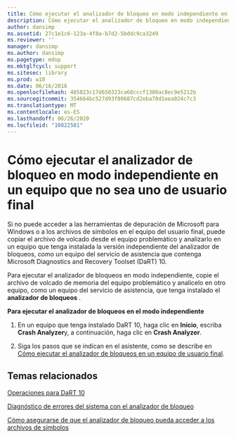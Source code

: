 ```yaml
---
title: Cómo ejecutar el analizador de bloqueo en modo independiente en un equipo que no sea uno de usuario final
description: Cómo ejecutar el analizador de bloqueo en modo independiente en un equipo que no sea uno de usuario final
author: dansimp
ms.assetid: 27c1e1c6-123a-4f8a-b7d2-5bddc9ca3249
ms.reviewer: ''
manager: dansimp
ms.author: dansimp
ms.pagetype: mdop
ms.mktglfcycl: support
ms.sitesec: library
ms.prod: w10
ms.date: 06/16/2016
ms.openlocfilehash: 485823c17d650323ca68cccf1308ac8ec9e5212b
ms.sourcegitcommit: 354664bc527d93f80687cd2eba70d1eea024c7c3
ms.translationtype: MT
ms.contentlocale: es-ES
ms.lasthandoff: 06/26/2020
ms.locfileid: "10822581"
---
```

# Cómo ejecutar el analizador de bloqueo en modo independiente en un equipo que no sea uno de usuario final


Si no puede acceder a las herramientas de depuración de Microsoft para Windows o a los archivos de símbolos en el equipo del usuario final, puede copiar el archivo de volcado desde el equipo problemático y analizarlo en un equipo que tenga instalada la versión independiente del analizador de bloqueos, como un equipo del servicio de asistencia que contenga Microsoft Diagnostics and Recovery Toolset (DaRT) 10.

Para ejecutar el analizador de bloqueos en modo independiente, copie el archivo de volcado de memoria del equipo problemático y analicelo en otro equipo, como un equipo del servicio de asistencia, que tenga instalado el **analizador de bloqueos** .

**Para ejecutar el analizador de bloqueos en el modo independiente**

1.  En un equipo que tenga instalado DaRT 10, haga clic en **Inicio**, escriba **Crash Analyzer**y, a continuación, haga clic en **Crash Analyzer**.

2.  Siga los pasos que se indican en el asistente, como se describe en [Cómo ejecutar el analizador de bloqueos en un equipo de usuario final](how-to-run-the-crash-analyzer-on-an-end-user-computer-dart-10.md).

## Temas relacionados


[Operaciones para DaRT 10](operations-for-dart-10.md)

[Diagnóstico de errores del sistema con el analizador de bloqueo](diagnosing-system-failures-with-crash-analyzer-dart-10.md)

[Cómo asegurarse de que el analizador de bloqueo pueda acceder a los archivos de símbolos](how-to-ensure-that-crash-analyzer-can-access-symbol-files-dart-10.md)

 

 






